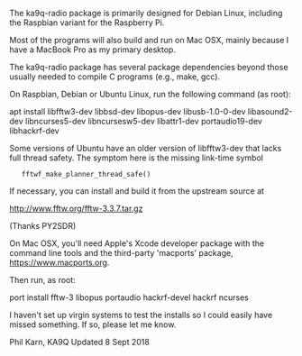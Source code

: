 The ka9q-radio package is primarily designed for Debian Linux,
including the Raspbian variant for the Raspberry Pi.

Most of the programs will also build and run on Mac OSX,
mainly because I have a MacBook Pro as my primary desktop.

The ka9q-radio package has several package dependencies beyond those
usually needed to compile C programs (e.g., make, gcc).

On Raspbian, Debian or Ubuntu Linux, run the following command (as root):

apt install libfftw3-dev libbsd-dev libopus-dev libusb-1.0-0-dev libasound2-dev libncurses5-dev libncursesw5-dev libattr1-dev portaudio19-dev libhackrf-dev

Some versions of Ubuntu have an older version of libfftw3-dev that lacks full
thread safety. The symptom here is the missing link-time symbol

       fftwf_make_planner_thread_safe()

If necessary, you can install and build it from the upstream source at

   http://www.fftw.org/fftw-3.3.7.tar.gz

(Thanks PY2SDR)

On Mac OSX, you'll need Apple's Xcode developer package with the command
line tools and the third-party 'macports' package, https://www.macports.org.

Then run, as root:

port install fftw-3 libopus portaudio hackrf-devel hackrf ncurses

I haven't set up virgin systems to test the installs so I could easily have missed something. If so, please let me know.

Phil Karn, KA9Q
Updated 8 Sept 2018
